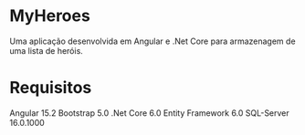# MyHeroes
Uma aplicação desenvolvida em Angular e .Net Core para armazenagem de uma lista de heróis.

# Requisitos
Angular 15.2
Bootstrap 5.0
.Net Core 6.0
Entity Framework 6.0
SQL-Server 16.0.1000

